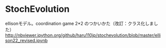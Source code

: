 StochEvolution
==============
ellisonモデル。coordination game 2*2 のつかいかた（改訂：クラス化しました）
http://nbviewer.ipython.org/github/haru110jp/stochevolution/blob/master/ellison22_revised.ipynb
